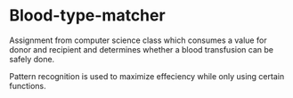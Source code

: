# Blood-type-matcher

Assignment from computer science class which consumes a value for donor and recipient and determines whether a blood transfusion can be safely done.

Pattern recognition is used to maximize effeciency while only using certain functions.

